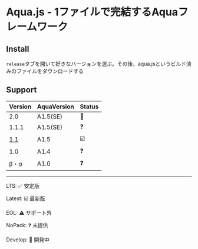 # Aqua.js - 1ファイルで完結するAquaフレームワーク
## Install
`release`タブを開いて好きなバージョンを選ぶ。その後、aqua.jsというビルド済みのファイルをダウンロードする
## Support
| Version | AquaVersion | Status |
| - | - | - |
| 2.0 | A1.5(SE) | 🚧 |
| 1.1.1 | A1.5(SE) | ❓ |
| [1.1](https://github.com/forestrharumaki/Aqua.js/releases/tag/Aquajs1.1) | A1.5 | ☑️ |
| 1.0 | A1.4 | ❓ |
| β・α | A1.0 | ❓ |

---

LTS: ✅ 安定版

Latest: ☑️ 最新版

EOL: ⚠️ サポート外

NoPack: ❓ 未提供

Develop: 🚧 開発中

